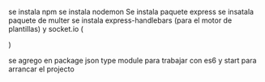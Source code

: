 se instala npm
se instala nodemon
Se instala paquete express
se insatala paquete de multer
se instala express-handlebars (para el motor de plantillas) y socket.io (

)

se agrego en package json type module para trabajar con es6 y start para arrancar el projecto 